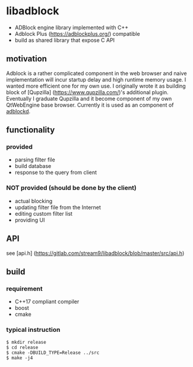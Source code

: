 # libadblock
- ADBlock engine library implemented with C++
- Adblock Plus (https://adblockplus.org/) compatible
- build as shared library that expose C API

## motivation
Adblock is a rather complicated component in the web browser and 
naive implementation will incur startup delay and high runtime 
memory usage. I wanted more efficient one for my own use.
I originally wrote it as building block of [Qupzilla] (https://www.qupzilla.com/)'s
additional plugin. Eventually I graduate Qupzilla and it become component of my
own QtWebEngine base browser. Currently it is used as an component of
[adblockd](https://gitlab.com/stream9/adblockd).

## functionality
### provided
- parsing filter file
- build database
- response to the query from client

### NOT provided (should be done by the client)
- actual blocking
- updating filter file from the Internet
- editing custom filter list
- providing UI

## API
see [api.h] (https://gitlab.com/stream9/libadblock/blob/master/src/api.h)

## build 
### requirement
- C++17 compliant compiler
- boost
- cmake

### typical instruction
```shell
$ mkdir release
$ cd release
$ cmake -DBUILD_TYPE=Release ../src
$ make -j4
```